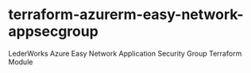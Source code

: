 # terraform-azurerm-easy-network-appsecgroup
LederWorks Azure Easy Network Application Security Group Terraform Module
